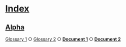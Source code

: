 # [Index](#md5-25dfa9c33fd5577ef2a36672ce7fc7d6)

## [Alpha](#md5-b1afca04273052ac654e454590780523)

[Glossary 1][1] ○ [Glossary 2][2] ○ [**Document 1**][3] ○ [**Document 2**][4]

[1]: ./glossary-1.md#md5-3e5743fb44c2774df0009ab82b8b8b78 "First definition."

[2]: ./glossary-2.md#md5-52b33922916044f7a4f1e82766f49c6b "Second definition."

[3]: ./document-1.md#md5-e44038a53026687f0555e9601e5d1b36

[4]: ./document-2.md#md5-13167a421906f4accda09aad255fb639
